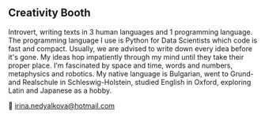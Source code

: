 ## Creativity Booth
Introvert, writing texts in 3 human languages and 1 programming language. The programming language I use is Python for Data Scientists which code is fast and compact. Usually, we are advised to write down every idea before it's gone. My ideas hop impatiently through my mind until they take their proper place. I'm fascinated by space and time, words and numbers, metaphysics and robotics. My native language is Bulgarian, went to Grund- and Realschule in Schleswig-Holstein, studied English in Oxford, exploring Latin and Japanese as a hobby.

📨 irina.nedyalkova@hotmail.com
